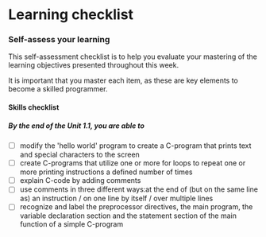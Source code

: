 # Learning checklist
### Self-assess your learning

This self-assessment checklist is to help you evaluate your mastering of the learning objectives presented throughout this week. 

It is important that you master each item, as these are key elements to become a skilled programmer.

#### Skills checklist

##### By the end of the Unit 1.1, you are able to


- [ ] modify the 'hello world' program to create a C-program that prints text and special characters to the screen
- [ ] create C-programs that utilize one or more for loops to repeat one or more printing instructions a defined number of times
- [ ] explain C-code by adding comments
- [ ] use comments in three different ways:at the end of (but on the same line as) an instruction / on one line by itself / over multiple lines
- [ ] recognize and label the preprocessor directives, the main program, the variable declaration section and the statement section of the main function of a simple C-program
